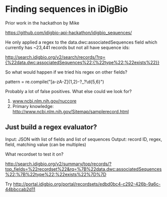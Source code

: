 # Finding sequences in iDigBio

Prior work in the hackathon by Mike 

https://github.com/idigbio-api-hackathon/idigbio_sequences/

He only applied a regex to the data.dwc:associatedSequences field which 
currently has ~23,441 records but not all have sequence ids:
    
http://search.idigbio.org/v2/search/records/?rq={%22data.dwc:associatedSequences%22:{%22type%22:%22exists%22}}

So what would happen if we tried his regex on other fields?

pattern = re.compile("[a-zA-Z]{1,2}\-?_?\d{5,6}")

Probably a lot of false positives. What else could we look for? 

1. www.ncbi.nlm.nih.gov/nuccore
2. Primary knowledge: http://www.ncbi.nlm.nih.gov/Sitemap/samplerecord.html

## Just build a regex evaluator?

Input: JSON with list of fields and list of sequences
Output: record ID, regex, field, matching value (can be multiples)

What recordset to test it on?

http://search.idigbio.org/v2/summary/top/records/?top_fields=%22recordset%22&rq=%7B%22data.dwc:associatedSequences%22:%7B%22type%22:%22exists%22%7D%7D

Try http://portal.idigbio.org/portal/recordsets/edbd0bc4-c292-426b-9a6c-44bbccab2d11
